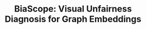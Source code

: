 ---
title: "BiaScope: Visual Unfairness Diagnosis for Graph Embeddings"
collection: publications
permalink: /publication/biascope
paperurl: 'https://ieeexplore.ieee.org/document/9980579'
citation: "<b style=\"color:#7570b3;\">[W1]</b> A. Rissaki<span>&#42;</span>, B. Scarone<span>&#42;</span>, <b>D. Liu</b>, A. Pandey, B. Klein, T. Eliassi-Rad, and M.A. Borkin. 2022. <i>BiaScope: Visual Unfairness Diagnosis for Graph Embeddings</i>. Symposium on Visualization in Data Science at IEEE VIS (VDS '22)."
---